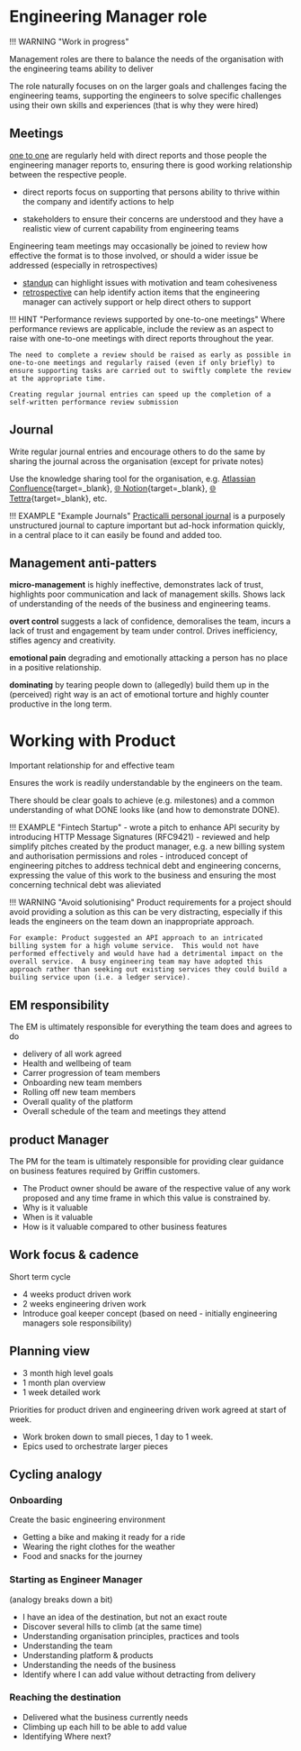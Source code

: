 # Engineering Manager role

!!! WARNING "Work in progress"

Management roles are there to balance the needs of the organisation with the engineering teams ability to deliver

The role naturally focuses on on the larger goals and challenges facing the engineering teams, supporting the engineers to solve specific challenges using their own skills and experiences (that is why they were hired)

## Meetings

[one to one](/engineering-playbook/practices/discussions/one-to-one-meeting.md) are regularly held with direct reports and those people the engineering manager reports to, ensuring there is good working relationship between the respective people.

- direct reports focus on supporting that persons ability to thrive within the company and identify actions to help

- stakeholders to ensure their concerns are understood and they have a realistic view of current capability from engineering teams

Engineering team meetings may occasionally be joined to review how effective the format is to those involved, or should a wider issue be addressed (especially in retrospectives)

- [standup](/engineering-playbook/practices/discussions/standup.md) can highlight issues with motivation and team cohesiveness
- [retrospective](/engineering-playbook/practices/discussions/retrospective.md) can help identify action items that the engineering manager can actively support or help direct others to support

!!! HINT "Performance reviews supported by one-to-one meetings"
    Where performance reviews are applicable, include the review as an aspect to raise with one-to-one meetings with direct reports throughout the year.

    The need to complete a review should be raised as early as possible in one-to-one meetings and regularly raised (even if only briefly) to ensure supporting tasks are carried out to swiftly complete the review at the appropriate time.

    Creating regular journal entries can speed up the completion of a self-written performance review submission

## Journal

Write regular journal entries and encourage others to do the same by sharing the journal across the organisation (except for private notes)

Use the knowledge sharing tool for the organisation, e.g. [Atlassian Confluence](https://www.atlassian.com/software/confluence){target=_blank}, [:globe_with_meridians: Notion](https://www.notion.so/){target=_blank}, [:globe_with_meridians: Tettra](https://tettra.com/){target=_blank}, etc.


!!! EXAMPLE "Example Journals"
    [Practicalli personal journal](https://practical.li/journal/) is a purposely unstructured journal to capture important but ad-hock information quickly, in a central place to it can easily be found and added too.


## Management anti-patters

**micro-management** is highly ineffective, demonstrates lack of trust, highlights poor communication and lack of management skills.  Shows lack of understanding of the needs of the business and engineering teams.

**overt control** suggests a lack of confidence, demoralises the team, incurs a lack of trust and engagement by team under control.  Drives inefficiency, stifles agency and creativity.

**emotional pain** degrading and emotionally attacking a person has no place in a positive relationship.

**dominating** by tearing people down to (allegedly) build them up in the (perceived) right way is an act of emotional torture and highly counter productive in the long term.


# Working with Product

Important relationship for and effective team

Ensures the work is readily understandable by the engineers on the team.

There should be clear goals to achieve (e.g. milestones) and a common understanding of what DONE looks like (and how to demonstrate DONE).

!!! EXAMPLE "Fintech Startup"
    - wrote a pitch to enhance API security by introducing HTTP Message Signatures (RFC9421)
    - reviewed and help simplify pitches created by the product manager, e.g. a new billing system and authorisation permissions and roles
    - introduced concept of engineering pitches to address technical debt and engineering concerns, expressing the value of this work to the business and ensuring the most concerning technical debt was alieviated


!!! WARNING "Avoid solutionising"
    Product requirements for a project should avoid providing a solution as this can be very distracting, especially if this leads the engineers on the team down an inappropriate approach.

    For example: Product suggested an API approach to an intricated billing system for a high volume service.  This would not have performed effectively and would have had a detrimental impact on the overall service.  A busy engineering team may have adopted this approach rather than seeking out existing services they could build a builing service upon (i.e. a ledger service).


## EM responsibility

The EM is ultimately responsible for everything the team does and agrees to do

- delivery of all work agreed
- Health and wellbeing of team
- Carrer progression of team members
- Onboarding new team members
- Rolling off new team members
- Overall quality of the platform
- Overall schedule of the team and meetings they attend

## product Manager
The PM for the team is ultimately responsible for providing clear guidance on business features required by Griffin customers.

- The Product owner should be aware of the respective value of any work proposed and any time frame in which this value is constrained by.
- Why is it valuable
- When is it valuable
- How is it valuable compared to other business features

## Work focus & cadence

Short term cycle
- 4 weeks product driven work
- 2 weeks engineering driven work
- Introduce goal keeper concept (based on need - initially engineering managers sole responsibility)

## Planning view

- 3 month high level goals
- 1 month plan overview
- 1 week detailed work

Priorities for product driven and engineering driven work agreed at start of week.

- Work broken down to small pieces, 1 day to 1 week.
- Epics used to orchestrate larger pieces





## Cycling analogy

### Onboarding

Create the basic engineering environment
- Getting a bike and making it ready for a ride
- Wearing the right clothes for the weather
- Food and snacks for the journey

### Starting as Engineer Manager

(analogy breaks down a bit)

- I have an idea of the destination, but not an exact route
- Discover several hills to climb (at the same time)
- Understanding organisation principles, practices and tools
- Understanding the team
- Understanding platform & products
- Understanding the needs of the business
- Identify where I can add value without detracting from delivery

### Reaching the destination

- Delivered what the business currently needs
- Climbing up each hill to be able to add value
- Identifying Where next?
